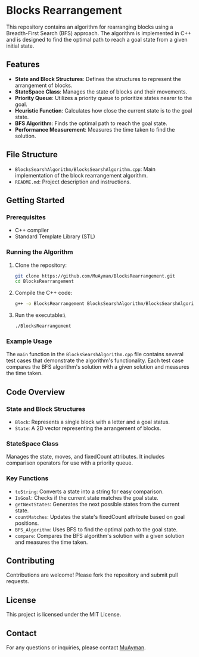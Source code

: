 # Blocks Rearrangement

This repository contains an algorithm for rearranging blocks using a Breadth-First Search (BFS) approach. The algorithm is implemented in C++ and is designed to find the optimal path to reach a goal state from a given initial state.

## Features
- **State and Block Structures**: Defines the structures to represent the arrangement of blocks.
- **StateSpace Class**: Manages the state of blocks and their movements.
- **Priority Queue**: Utilizes a priority queue to prioritize states nearer to the goal.
- **Heuristic Function**: Calculates how close the current state is to the goal state.
- **BFS Algorithm**: Finds the optimal path to reach the goal state.
- **Performance Measurement**: Measures the time taken to find the solution.

## File Structure
- `BlocksSearshAlgorithm/BlocksSearshAlgorithm.cpp`: Main implementation of the block rearrangement algorithm.
- `README.md`: Project description and instructions.

## Getting Started

### Prerequisites
- C++ compiler
- Standard Template Library (STL)

### Running the Algorithm

1. Clone the repository:
   ```sh
   git clone https://github.com/MuAyman/BlocksRearrangement.git
   cd BlocksRearrangement
   ```
2. Compile the C++ code:
   ```sh
   g++ -o BlocksRearrangement BlocksSearshAlgorithm/BlocksSearshAlgorithm.cpp
   ```

3. Run the executable:\
   ```sh
   ./BlocksRearrangement
   ```
### Example Usage
The `main` function in the `BlocksSearshAlgorithm.cpp` file contains several test cases that demonstrate the algorithm's functionality. Each test case compares the BFS algorithm's solution with a given solution and measures the time taken.

## Code Overview
### State and Block Structures
- `Block`: Represents a single block with a letter and a goal status.
- `State`: A 2D vector representing the arrangement of blocks.

### StateSpace Class
Manages the state, moves, and fixedCount attributes. It includes comparison operators for use with a priority queue.

### Key Functions
- `toString`: Converts a state into a string for easy comparison.
- `IsGoal`: Checks if the current state matches the goal state.
- `getNextStates`: Generates the next possible states from the current state.
- `countMatches`: Updates the state's fixedCount attribute based on goal positions.
- `BFS_Algorithm`: Uses BFS to find the optimal path to the goal state.
- `compare`: Compares the BFS algorithm's solution with a given solution and measures the time taken.

## Contributing
Contributions are welcome! Please fork the repository and submit pull requests.

## License
This project is licensed under the MIT License.

## Contact
For any questions or inquiries, please contact [MuAyman](https://github.com/MuAyman).

